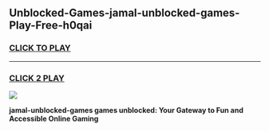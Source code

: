 
## Unblocked-Games-jamal-unblocked-games-Play-Free-h0qai
<h3>
<a href="https://premium76.site?title=jamal-unblocked-games&ref=15A">CLICK TO PLAY</a></h3>
<hr>

<h3>
<a href="https://premium76.site?title=jamal-unblocked-games&ref=15A">CLICK 2 PLAY</a>
  
</h3>

<a href="https://premium76.site?title=jamal-unblocked-games&ref=15A"><img src="https://clearcache.store/games.png"></a>


**jamal-unblocked-games games unblocked: Your Gateway to Fun and Accessible Online Gaming**
